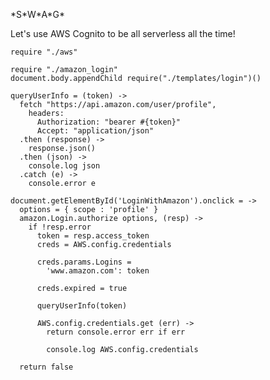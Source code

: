 \*S\*W\*A\*G\*

Let's use AWS Cognito to be all serverless all the time!

    require "./aws"

    require "./amazon_login"
    document.body.appendChild require("./templates/login")()

    queryUserInfo = (token) ->
      fetch "https://api.amazon.com/user/profile",
        headers:
          Authorization: "bearer #{token}"
          Accept: "application/json"
      .then (response) ->
        response.json()
      .then (json) ->
        console.log json
      .catch (e) ->
        console.error e

    document.getElementById('LoginWithAmazon').onclick = ->
      options = { scope : 'profile' }
      amazon.Login.authorize options, (resp) ->
        if !resp.error
          token = resp.access_token
          creds = AWS.config.credentials

          creds.params.Logins =
            'www.amazon.com': token

          creds.expired = true

          queryUserInfo(token)

          AWS.config.credentials.get (err) ->
            return console.error err if err

            console.log AWS.config.credentials

      return false
